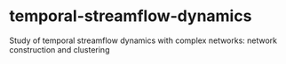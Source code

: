 # temporal-streamflow-dynamics
Study of temporal streamflow dynamics with complex networks: network construction and clustering
